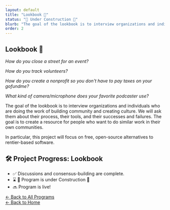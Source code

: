 ```yaml
---
layout: default
title: "Lookbook 👀"
status: "🚧 Under Construction 🚧"
blurb: "The goal of the lookbook is to interview organizations and individuals who are doing the work of building community and creating culture. We will ask them about their process, their tools, and their successes and failures. The goal is to create a resource for people who want to do similar work in their own communities."
order: 2
---
```


## Lookbook 👀

*How do you close a street for an event?*  
  
*How do you track volunteers?*  
  
*How do you create a nonprofit so you don't have to pay taxes on your gofundme?*  
  
*What kind of camera/microphone does your favorite podcaster use?*  
  
The goal of the lookbook is to interview organizations and individuals who are doing the work of building community and creating culture. We will ask them about their process, their tools, and their successes and failures. The goal is to create a resource for people who want to do similar work in their own communities.  

In particular, this project will focus on free, open-source alternatives to rentier-based software.  

## 🛠️ Project Progress: Lookbook

- ✅ Discussions and consensus-building are complete.
- ⌛ 🚧 Program is under Construction 🚧
- 🔜 Program is live!

[← Back to All Programs](/program/)  
[← Back to Home](/)
